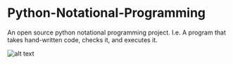 # Python-Notational-Programming
An open source python notational programming project. I.e. A program that takes hand-written code, checks it, and executes it.

![alt text](https://ibb.co/wMG9mCN)
